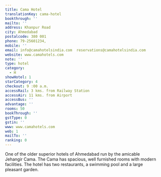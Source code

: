 ```yaml
---
title: Cama Hotel
translationKey: cama-hotel
bookthrough: ''
mailto: ''
address: Khanpur Road
city: Ahmedabad
postalcode: 380 001
phone: 79-25601234,
mobile: ''
email: info@camahotelsindia.com  reservations@camahotelsindia.com
website: www.camahotels.com
note: ''
type: hotel
category:
  - H
showHotel: 1
starCategory: 4
checkout: 9 :00 a.m.
accessRail: 3 kms. from Railway Station
accessAir: 11 kms. from Airport
accessBus: ''
advantage: ''
rooms: 50
bookThrough: ''
gstType: 0
gstin: ''
www: www.camahotels.com
web: 1
mailTo: ''
ranking: 0
---
```







One of the older superior hotels of Ahmedabad run by the amicable Jehangir Cama.    The Cama  has spacious, well furnished rooms with modern facilities.   The hotel has two restaurants, a swimming pool and a large pleasant garden.